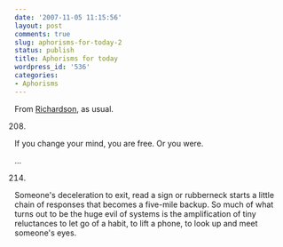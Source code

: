 ```yaml
---
date: '2007-11-05 11:15:56'
layout: post
comments: true
slug: aphorisms-for-today-2
status: publish
title: Aphorisms for today
wordpress_id: '536'
categories:
- Aphorisms
---
```


From [Richardson](http://www.phfactor.net/wp/2007/06/17/this-man-is-one-of-my-heros/), as usual. 




> 
208.
If you change your mind, you are free. Or you
were.

...

214.
Someone's deceleration to exit, read a sign or
rubberneck starts a little chain of responses
that becomes a five-mile backup. So much of
what turns out to be the huge evil of systems
is the amplification of tiny reluctances to let go
of a habit, to lift a phone, to look up and meet
someone's eyes.






